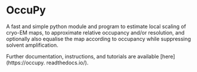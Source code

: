 # OccuPy
A fast and simple python module and program to estimate local scaling of cryo-EM maps, to approximate relative
occupancy and/or resolution, and optionally also equalise the map according to occupancy while suppressing solvent 
amplification.

Further documentation, instructions, and tutorials are available [here](https://occupy.
readthedocs.io/). 